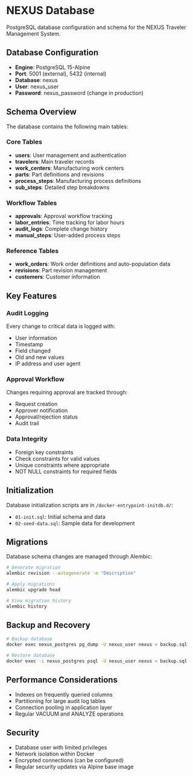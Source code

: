 # NEXUS Database

PostgreSQL database configuration and schema for the NEXUS Traveler Management System.

## Database Configuration

- **Engine**: PostgreSQL 15-Alpine
- **Port**: 5001 (external), 5432 (internal)
- **Database**: nexus
- **User**: nexus_user
- **Password**: nexus_password (change in production)

## Schema Overview

The database contains the following main tables:

### Core Tables

- **users**: User management and authentication
- **travelers**: Main traveler records
- **work_centers**: Manufacturing work centers
- **parts**: Part definitions and revisions
- **process_steps**: Manufacturing process definitions
- **sub_steps**: Detailed step breakdowns

### Workflow Tables

- **approvals**: Approval workflow tracking
- **labor_entries**: Time tracking for labor hours
- **audit_logs**: Complete change history
- **manual_steps**: User-added process steps

### Reference Tables

- **work_orders**: Work order definitions and auto-population data
- **revisions**: Part revision management
- **customers**: Customer information

## Key Features

### Audit Logging

Every change to critical data is logged with:
- User information
- Timestamp
- Field changed
- Old and new values
- IP address and user agent

### Approval Workflow

Changes requiring approval are tracked through:
- Request creation
- Approver notification
- Approval/rejection status
- Audit trail

### Data Integrity

- Foreign key constraints
- Check constraints for valid values
- Unique constraints where appropriate
- NOT NULL constraints for required fields

## Initialization

Database initialization scripts are in `/docker-entrypoint-initdb.d/`:

- `01-init.sql`: Initial schema and data
- `02-seed-data.sql`: Sample data for development

## Migrations

Database schema changes are managed through Alembic:

```bash
# Generate migration
alembic revision --autogenerate -m "Description"

# Apply migrations
alembic upgrade head

# View migration history
alembic history
```

## Backup and Recovery

```bash
# Backup database
docker exec nexus_postgres pg_dump -U nexus_user nexus > backup.sql

# Restore database
docker exec -i nexus_postgres psql -U nexus_user nexus < backup.sql
```

## Performance Considerations

- Indexes on frequently queried columns
- Partitioning for large audit log tables
- Connection pooling in application layer
- Regular VACUUM and ANALYZE operations

## Security

- Database user with limited privileges
- Network isolation within Docker
- Encrypted connections (can be configured)
- Regular security updates via Alpine base image